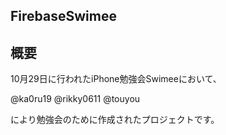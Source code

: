 ## FirebaseSwimee

## 概要
10月29日に行われたiPhone勉強会Swimeeにおいて、

@ka0ru19
@rikky0611
@touyou

により勉強会のために作成されたプロジェクトです。
